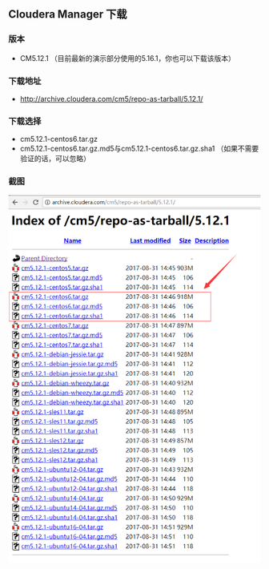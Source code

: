 ## Cloudera Manager 下载

### 版本
- CM5.12.1 （目前最新的演示部分使用的5.16.1，你也可以下载该版本）

### 下载地址 
- http://archive.cloudera.com/cm5/repo-as-tarball/5.12.1/


### 下载选择
- cm5.12.1-centos6.tar.gz
- cm5.12.1-centos6.tar.gz.md5与cm5.12.1-centos6.tar.gz.sha1 （如果不需要验证的话，可以忽略）

### 截图
![CM下载截图](./CM_download.png)

